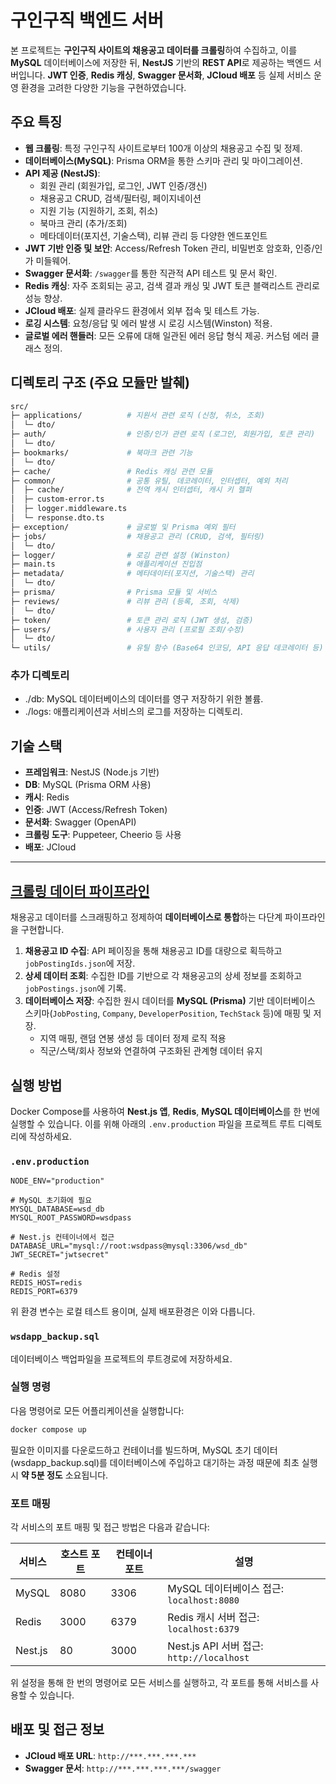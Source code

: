 # 구인구직 백엔드 서버

본 프로젝트는 **구인구직 사이트의 채용공고 데이터를 크롤링**하여 수집하고, 이를 **MySQL** 데이터베이스에 저장한 뒤, **NestJS** 기반의 **REST API**로 제공하는 백엔드 서버입니다. **JWT 인증**, **Redis 캐싱**, **Swagger 문서화**, **JCloud 배포** 등 실제 서비스 운영 환경을 고려한 다양한 기능을 구현하였습니다.



## 주요 특징

- **웹 크롤링**: 특정 구인구직 사이트로부터 100개 이상의 채용공고 수집 및 정제.
- **데이터베이스(MySQL)**: Prisma ORM을 통한 스키마 관리 및 마이그레이션.
- **API 제공 (NestJS)**:  
  - 회원 관리 (회원가입, 로그인, JWT 인증/갱신)  
  - 채용공고 CRUD, 검색/필터링, 페이지네이션  
  - 지원 기능 (지원하기, 조회, 취소)  
  - 북마크 관리 (추가/조회)  
  - 메타데이터(포지션, 기술스택), 리뷰 관리 등 다양한 엔드포인트
- **JWT 기반 인증 및 보안**: Access/Refresh Token 관리, 비밀번호 암호화, 인증/인가 미들웨어.
- **Swagger 문서화**: `/swagger`를 통한 직관적 API 테스트 및 문서 확인.
- **Redis 캐싱**: 자주 조회되는 공고, 검색 결과 캐싱 및 JWT 토큰 블랙리스트 관리로 성능 향상.
- **JCloud 배포**: 실제 클라우드 환경에서 외부 접속 및 테스트 가능.
- **로깅 시스템**: 요청/응답 및 에러 발생 시 로깅 시스템(Winston) 적용.
- **글로벌 에러 핸들러**: 모든 오류에 대해 일관된 에러 응답 형식 제공. 커스텀 에러 클래스 정의.
   


## 디렉토리 구조 (주요 모듈만 발췌)

```bash
src/
├─ applications/          # 지원서 관련 로직 (신청, 취소, 조회)
│  └─ dto/
├─ auth/                  # 인증/인가 관련 로직 (로그인, 회원가입, 토큰 관리)
│  └─ dto/
├─ bookmarks/             # 북마크 관련 기능
│  └─ dto/
├─ cache/                 # Redis 캐싱 관련 모듈
├─ common/                # 공통 유틸, 데코레이터, 인터셉터, 예외 처리
│  ├─ cache/              # 전역 캐시 인터셉터, 캐시 키 헬퍼
│  ├─ custom-error.ts
│  ├─ logger.middleware.ts
│  └─ response.dto.ts
├─ exception/             # 글로벌 및 Prisma 예외 필터
├─ jobs/                  # 채용공고 관리 (CRUD, 검색, 필터링)
│  └─ dto/
├─ logger/                # 로깅 관련 설정 (Winston)
├─ main.ts                # 애플리케이션 진입점
├─ metadata/              # 메타데이터(포지션, 기술스택) 관리
│  └─ dto/
├─ prisma/                # Prisma 모듈 및 서비스
├─ reviews/               # 리뷰 관리 (등록, 조회, 삭제)
│  └─ dto/
├─ token/                 # 토큰 관리 로직 (JWT 생성, 검증)
├─ users/                 # 사용자 관리 (프로필 조회/수정)
│  └─ dto/
└─ utils/                 # 유틸 함수 (Base64 인코딩, API 응답 데코레이터 등)
```

### 추가 디렉토리

- ./db: MySQL 데이터베이스의 데이터를 영구 저장하기 위한 볼륨.
- ./logs: 애플리케이션과 서비스의 로그를 저장하는 디렉토리.



## 기술 스택

- **프레임워크**: NestJS (Node.js 기반)
- **DB**: MySQL (Prisma ORM 사용)
- **캐시**: Redis
- **인증**: JWT (Access/Refresh Token)
- **문서화**: Swagger (OpenAPI)
- **크롤링 도구**: Puppeteer, Cheerio 등 사용
- **배포**: JCloud

---

## [크롤링 데이터 파이프라인](https://github.com/jinseok1006/wsd-hw3-crawling)

채용공고 데이터를 스크래핑하고 정제하여 **데이터베이스로 통합**하는 다단계 파이프라인을 구현합니다.

1. **채용공고 ID 수집**: API 페이징을 통해 채용공고 ID를 대량으로 획득하고 `jobPostingIds.json`에 저장.
2. **상세 데이터 조회**: 수집한 ID를 기반으로 각 채용공고의 상세 정보를 조회하고 `jobPostings.json`에 기록.
3. **데이터베이스 저장**: 수집한 원시 데이터를 **MySQL (Prisma)** 기반 데이터베이스 스키마(`JobPosting`, `Company`, `DeveloperPosition`, `TechStack` 등)에 매핑 및 저장.  
   - 지역 매핑, 랜덤 연봉 생성 등 데이터 정제 로직 적용
   - 직군/스택/회사 정보와 연결하여 구조화된 관계형 데이터 유지



## 실행 방법

Docker Compose를 사용하여 **Nest.js 앱**, **Redis**, **MySQL 데이터베이스**를 한 번에 실행할 수 있습니다. 이를 위해 아래의 `.env.production` 파일을 프로젝트 루트 디렉토리에 작성하세요.


### `.env.production`

```dotenv
NODE_ENV="production"

# MySQL 초기화에 필요
MYSQL_DATABASE=wsd_db
MYSQL_ROOT_PASSWORD=wsdpass

# Nest.js 컨테이너에서 접근
DATABASE_URL="mysql://root:wsdpass@mysql:3306/wsd_db"
JWT_SECRET="jwtsecret"

# Redis 설정
REDIS_HOST=redis
REDIS_PORT=6379
```

위 환경 변수는 로컬 테스트 용이며, 실제 배포환경은 이와 다릅니다.

### `wsdapp_backup.sql`

데이터베이스 백업파일을 프로젝트의 루트경로에 저장하세요.


### 실행 명령

다음 명령어로 모든 어플리케이션을 실행합니다:

```bash
docker compose up
```

필요한 이미지를 다운로드하고 컨테이너를 빌드하며, MySQL 초기 데이터(wsdapp_backup.sql)를 데이터베이스에 주입하고 대기하는 과정 때문에 최초 실행 시 **약 5분 정도** 소요됩니다.


### 포트 매핑

각 서비스의 포트 매핑 및 접근 방법은 다음과 같습니다:

| 서비스   | 호스트 포트 | 컨테이너 포트 | 설명                                   |
|----------|-----------|-----------|----------------------------------------|
| MySQL    | 8080      | 3306      | MySQL 데이터베이스 접근: `localhost:8080` |
| Redis    | 3000      | 6379      | Redis 캐시 서버 접근: `localhost:6379`   |
| Nest.js  | 80        | 3000      | Nest.js API 서버 접근: `http://localhost` |


위 설정을 통해 한 번의 명령어로 모든 서비스를 실행하고, 각 포트를 통해 서비스를 사용할 수 있습니다.



## 배포 및 접근 정보

- **JCloud 배포 URL**: `http://***.***.***.***`
- **Swagger 문서**: `http://***.***.***.***/swagger`


